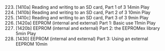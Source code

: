 223. [1410a] Reading and writing to an SD card, Part 1 of 3
     14min
     Play
224. [1410b] Reading and writing to an SD card, Part 2 of 3
     10min
     Play
225. [1410c] Reading and writing to an SD card, Part 3 of 3
     9min
     Play
226. [1420a] EEPROM (internal and external) Part 1: Basic use
     11min
     Play
227. [1420b] EEPROM (internal and external) Part 2: the EEPROMex library
     5min
     Play
228. [1430] EEPROM (internal and external) Part 3: Using an external EEPROM
     10min
